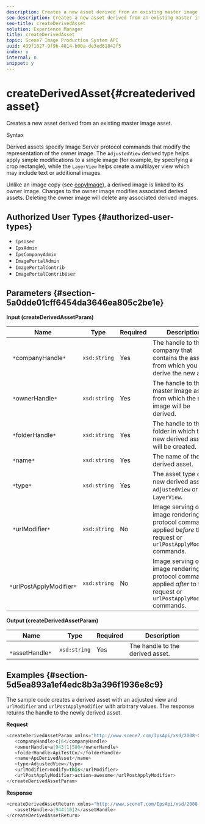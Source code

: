 ```yaml
---
description: Creates a new asset derived from an existing master image asset.
seo-description: Creates a new asset derived from an existing master image asset.
seo-title: createDerivedAsset
solution: Experience Manager
title: createDerivedAsset
topic: Scene7 Image Production System API
uuid: 439f1627-9f9b-4814-b00a-de3ed61842f5
index: y
internal: n
snippet: y
---
```


# createDerivedAsset{#createderivedasset}

Creates a new asset derived from an existing master image asset.

 Syntax 

<a id="section_FE43FF204ED644C2AC901AF45982E942"></a>

Derived assets specify Image Server protocol commands that modify the representation of the owner image. The `AdjustedView` derived type helps apply simple modifications to a single image (for example, by specifying a crop rectangle), while the `LayerView` helps create a multilayer view which may include text or additional images.

Unlike an image copy (see [copyImage](../../../operations/c-operations-intro/c-methods/r-copy-image.md#reference-0785131e690b4ad08be69172023f35d0)), a derived image is linked to its owner image. Changes to the owner image modifies associated derived assets. Deleting the owner image will delete any associated derived images.

## Authorized User Types {#authorized-user-types}

* `IpsUser` 
* `IpsAdmin` 
* `IpsCompanyAdmin` 
* `ImagePortalAdmin` 
* `ImagePortalContrib` 
* `ImagePortalContribUser`

## Parameters {#section-5a0dde01cff6454da3646ea805c2be1e}

**Input (createDerivedAssetParam)** 

|  Name  | Type  | Required  | Description  |
|---|---|---|---|
|  ` *`companyHandle`*`  | `xsd:string`  | Yes  | The handle to the company that contains the asset from which you will derive the new asset.  |
|  ` *`ownerHandle`*`  | `xsd:string`  | Yes  | The handle to the master Image asset from which the new image will be derived.  |
|  ` *`folderHandle`*`  | `xsd:string`  | Yes  | The handle to the folder in which the new derived asset will be created.  |
|  ` *`name`*`  | `xsd:string`  | Yes  | The name of the derived asset.  |
|  ` *`type`*`  | `xsd:string`  | Yes  |The asset type of the new derived asset: `AdjustedView` or `LayerView`.  |
|  ` *`urlModifier`*`  | `xsd:string`  | No  |Image serving or image rendering protocol commands applied *before* the request or `urlPostApplyModifier` commands.  |
|  ` *`urlPostApplyModifier`*`  | `xsd:string`  | No  |Image serving or image rendering protocol commands applied *after* to the request or `urlPostApplyModifier` commands.  |

**Output (createDerivedAssetParam)** 

|  Name  | Type  | Required  | Description  |
|---|---|---|---|
|  ` *`assetHandle`*`  | `xsd:string`  | Yes  | The handle to the derived asset.  |

## Examples {#section-5d5ea893a1ef4edc8b3a396f1936e8c9}

The sample code creates a derived asset with an adjusted view and `urlModifier` and `urlPostApplyModifier` with arbitrary values. The response returns the handle to the newly derived asset.

**Request** 

```java
<createDerivedAssetParam xmlns="http://www.scene7.com/IpsApi/xsd/2008-01-15">
   <companyHandle>c|6</companyHandle>
   <ownerHandle>a|943|1|580</ownerHandle>
   <folderHandle>ApiTestCo/</folderHandle>
   <name>ApiDerivedAsset</name>
   <type>AdjustedView</type>
   <urlModifier>modify=this</urlModifier>
   <urlPostApplyModifier>action=awesome</urlPostApplyModifier>
</createDerivedAssetParam>
```

**Response** 

```java
<createDerivedAssetReturn xmlns="http://www.scene7.com/IpsApi/xsd/2008-01-15">
   <assetHandle>a|944|10|2</assetHandle>
</createDerivedAssetReturn>
```


